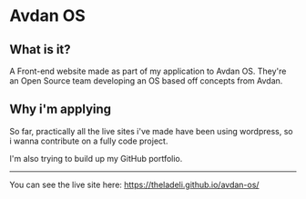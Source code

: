 # Avdan OS

## What is it?
A Front-end website made as part of my application to Avdan OS. They're an Open Source team developing an OS based off concepts from Avdan.

## Why i'm applying
So far, practically all the live sites i've made have been using wordpress, so i wanna contribute on a fully code project.

I'm also trying to build up my GitHub portfolio.

***

You can see the live site here: https://theladeli.github.io/avdan-os/
